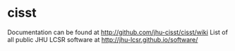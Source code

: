 cisst
=====

Documentation can be found at http://github.com/jhu-cisst/cisst/wiki
List of all public JHU LCSR software at http://jhu-lcsr.github.io/software/
